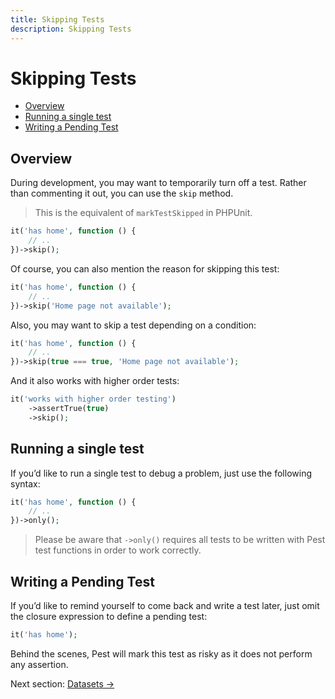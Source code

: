 ```yaml
---
title: Skipping Tests
description: Skipping Tests
---
```


# Skipping Tests

- [Overview](#overview)
- [Running a single test](#running-single-test)
- [Writing a Pending Test](#writing-pending-test)

<a name="overview"></a>
## Overview

During development, you may want to temporarily turn off a test. Rather than commenting it out,
you can use the `skip` method.

> This is the equivalent of `markTestSkipped` in PHPUnit.
```php
it('has home', function () {
    // ..
})->skip();
```

Of course, you can also mention the reason for skipping this test:
```php
it('has home', function () {
    // ..
})->skip('Home page not available');
```

Also, you may want to skip a test depending on a condition:
```php
it('has home', function () {
    // ..
})->skip(true === true, 'Home page not available');
```

And it also works with higher order tests:
```php
it('works with higher order testing')
    ->assertTrue(true)
    ->skip();
```

<a name="running-single-test"></a>
## Running a single test

If you’d like to run a single test to debug a problem, just use the following syntax:

```php
it('has home', function () {
    // ..
})->only();
```

> Please be aware that `->only()` requires all tests to be written with Pest test functions in order to work correctly.

<a name="writing-pending-test"></a>
## Writing a Pending Test

If you’d like to remind yourself to come back and write a test later, just
omit the closure expression to define a pending test:

```php
it('has home');
```

Behind the scenes, Pest will mark this test as risky as it does not perform any assertion.

Next section: [Datasets →](/docs/datasets)
